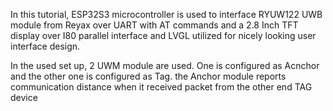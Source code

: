 In this tutorial, ESP32S3 microcontroller is used to interface RYUW122 UWB module from Reyax over UART with AT commands and a 2.8 Inch TFT display over I80 parallel interface and LVGL utilized for nicely looking user interface design.

In the used set up, 2 UWM module are used. One is configured as Acnchor and the other one is configured as Tag. the Anchor module reports communication distance when it received packet from the other end TAG device  
